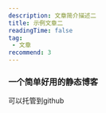 ```yaml
---
description: 文章简介描述二
title: 示例文章二
readingTime: false
tag:
 - 文章
recommend: 3
---
```


### 一个简单好用的静态博客

可以托管到github
